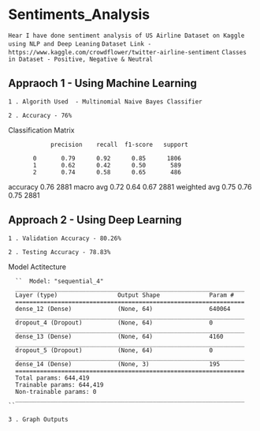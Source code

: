 # Sentiments_Analysis

`` Hear I have done sentiment analysis of US Airline Dataset on Kaggle using NLP and Deep Leaning ``
`` Dataset Link - https://www.kaggle.com/crowdflower/twitter-airline-sentiment ``
`` Classes in Dataset - Positive, Negative & Neutral ``

## Appraoch 1 - Using Machine Learning 

  `` 1 . Algorith Used  - Multinomial Naive Bayes Classifier ``
  
  `` 2 . Accuracy - 76% ``
  
  Classification Matrix 
  
                precision    recall  f1-score   support

           0       0.79      0.92      0.85      1806
           1       0.62      0.42      0.50       589
           2       0.74      0.58      0.65       486
           
   accuracy                            0.76      2881
   macro avg       0.72      0.64      0.67      2881
   weighted avg    0.75      0.76      0.75      2881
  
  


## Approach 2 - Using Deep Learning

`` 1 . Validation Accuracy - 80.26% ``

`` 2 . Testing Accuracy - 78.83% ``

  Model Actitecture 
  
      ``  Model: "sequential_4"
      _________________________________________________________________
      Layer (type)                 Output Shape              Param #   
      =================================================================
      dense_12 (Dense)             (None, 64)                640064    
      _________________________________________________________________
      dropout_4 (Dropout)          (None, 64)                0         
      _________________________________________________________________
      dense_13 (Dense)             (None, 64)                4160      
      _________________________________________________________________
      dropout_5 (Dropout)          (None, 64)                0         
      _________________________________________________________________
      dense_14 (Dense)             (None, 3)                 195       
      =================================================================
      Total params: 644,419
      Trainable params: 644,419
      Non-trainable params: 0
      _________________________________________________________________  ``
      
      

  `` 3 . Graph Outputs ``
  
  
  
  

